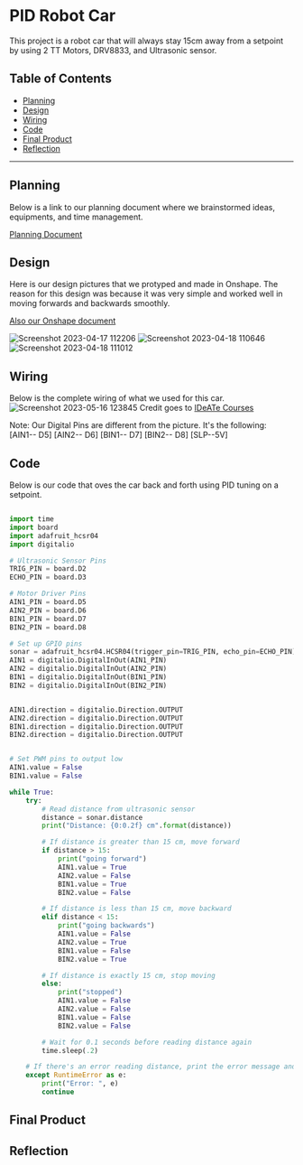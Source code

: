 # PID Robot Car
This project is a robot car that will always stay 15cm away from a setpoint by using 2 TT Motors, DRV8833, and Ultrasonic sensor.
## Table of Contents
* [Planning](#Planning)
* [Design](#Design)
* [Wiring](#Wiring)
* [Code](#Code)
* [Final Product](#final-product)
* [Reflection](#Reflection)
---

## Planning
Below is a link to our planning document where we brainstormed ideas, equipments, and time management.

[Planning Document](https://docs.google.com/document/d/1pS8x4_KN1o8x4viN81sqH_3ViWb4FMq0SSYEMJr-LKw/edit#)

## Design
Here is our design pictures that we protyped and made in Onshape. The reason for this design was because it was very simple and worked well in moving forwards and backwards smoothly. 

[Also our Onshape document](https://cvilleschools.onshape.com/documents/005e585cd5af9495849462fc/w/d7b6680123938b66cb7ad969/e/e5230d64fb9466e0788375d0)

![Screenshot 2023-04-17 112206](https://user-images.githubusercontent.com/112962044/232820076-10aa31a3-67df-49f4-90ae-312871f2cb4b.png)
![Screenshot 2023-04-18 110646](https://user-images.githubusercontent.com/112962044/232820331-7b2efcb0-1866-4748-aa62-67451eb60ea8.png)
![Screenshot 2023-04-18 111012](https://user-images.githubusercontent.com/112962044/232821432-d45af163-7280-4c60-adc9-660c5de55af6.png)



## Wiring
Below is the complete wiring of what we used for this car. 
![Screenshot 2023-05-16 123845](https://github.com/mhaidar70/car_robot_pid/assets/112962044/7225c21c-cf04-4d3e-a901-3bd05c76d1f3)
Credit goes to [IDeATe Courses](https://courses.ideate.cmu.edu/16-223/f2016/text/ex/Arduino/DRV8833-motor-driver/DRV8833-motor-driver.html)


Note: Our Digital Pins are different from the picture. It's the following:    
[AIN1-- D5]
[AIN2-- D6]
[BIN1-- D7]
[BIN2-- D8]
[SLP--5V]

## Code
Below is our code that oves the car back and forth using PID tuning on a setpoint. 

```python

import time
import board
import adafruit_hcsr04
import digitalio

# Ultrasonic Sensor Pins
TRIG_PIN = board.D2
ECHO_PIN = board.D3

# Motor Driver Pins
AIN1_PIN = board.D5
AIN2_PIN = board.D6
BIN1_PIN = board.D7
BIN2_PIN = board.D8

# Set up GPIO pins
sonar = adafruit_hcsr04.HCSR04(trigger_pin=TRIG_PIN, echo_pin=ECHO_PIN)
AIN1 = digitalio.DigitalInOut(AIN1_PIN)
AIN2 = digitalio.DigitalInOut(AIN2_PIN)
BIN1 = digitalio.DigitalInOut(BIN1_PIN)
BIN2 = digitalio.DigitalInOut(BIN2_PIN)


AIN1.direction = digitalio.Direction.OUTPUT
AIN2.direction = digitalio.Direction.OUTPUT
BIN1.direction = digitalio.Direction.OUTPUT
BIN2.direction = digitalio.Direction.OUTPUT


# Set PWM pins to output low
AIN1.value = False
BIN1.value = False

while True:
    try:
        # Read distance from ultrasonic sensor
        distance = sonar.distance
        print("Distance: {0:0.2f} cm".format(distance))

        # If distance is greater than 15 cm, move forward
        if distance > 15:
            print("going forward")
            AIN1.value = True
            AIN2.value = False
            BIN1.value = True
            BIN2.value = False

        # If distance is less than 15 cm, move backward
        elif distance < 15:
            print("going backwards")
            AIN1.value = False
            AIN2.value = True
            BIN1.value = False
            BIN2.value = True

        # If distance is exactly 15 cm, stop moving
        else:
            print("stopped")
            AIN1.value = False
            AIN2.value = False
            BIN1.value = False
            BIN2.value = False

        # Wait for 0.1 seconds before reading distance again
        time.sleep(.2)

    # If there's an error reading distance, print the error message and continue
    except RuntimeError as e:
        print("Error: ", e)
        continue
```

## Final Product

## Reflection

